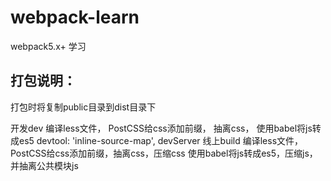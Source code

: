 # webpack-learn
webpack5.x+ 学习

## 打包说明：

打包时将复制public目录到dist目录下

   开发dev
      编译less文件， PostCSS给css添加前缀， 抽离css，
       使用babel将js转成es5
       devtool: 'inline-source-map',
       devServer
   线上build
        编译less文件，PostCSS给css添加前缀，抽离css，压缩css
        使用babel将js转成es5，压缩js，并抽离公共模块js